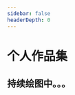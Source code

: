 ```yaml
---
sidebar: false
headerDepth: 0
---
```

# 个人作品集

## 持续绘图中。。。
![]()
<img class="personalPic" :src="('/vuepress/assets/img/home.jpg')">

<style>
    .personalPic{
        line-height: 0 !important;
        margin-top: -7px;
    }
</style>